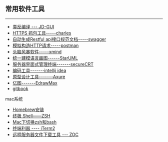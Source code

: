 ## 常用软件工具
---

* [类反编译 --- JD-GUI](http://www.pc6.com/mac/152875.html)
* [HTTPS 抓包工具-----charles](http://blog.vetcafe.net/2013/12/charlesproxyiphonehttps.html)
* [自动生成Restful api接口规范文档-----swagger](swagger.md)
* [模拟构造HTTP请求-----postman](https://www.getpostman.com/apps)
* [头脑风暴软件-----xmind](http://www.xmindchina.net/)
* [统一建模语言画图------StarUML](http://www.chinapyg.com/forum.php?mod=viewthread&tid=79022&page=1)
* [服务器界面式管理终端-------secureCRT]()
* [编码工具-------intellij idea](intellij.md)
* [原型设计工具-------Axure](https://www.axure.com.cn/)
* [亿图-------EdrawMax]()
* [gitbook](https://www.jianshu.com/p/421cc442f06c)


mac系统

* [Homebrew安装](http://www.jianshu.com/p/d229ac7fe77d)
* [终极 Shell——ZSH](https://zhuanlan.zhihu.com/p/19556676)
* [Mac下切换zsh和bash](https://blog.csdn.net/a19891024/article/details/53869574)
* [终端利器 ---- iTerm2](https://www.cnblogs.com/xishuai/p/mac-iterm2.html)
* [远程服务器文件下载工具 --- ZOC](zoc.md)